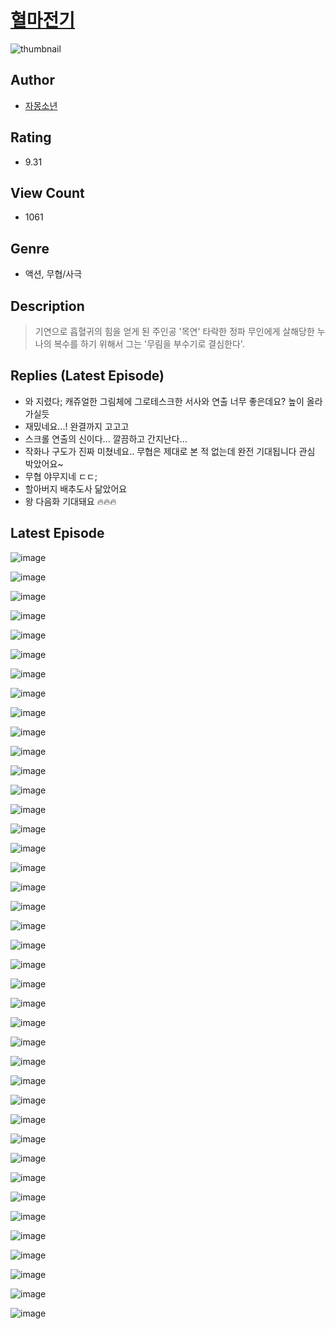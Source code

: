 # [혈마전기](https://comic.naver.com/challenge/list?titleId=809959)
![thumbnail](https://image-comic.pstatic.net/user_contents_data/challenge_comic/2023/05/23/359968/upload_3546083566435054692_480x623.jpeg)

## Author
- [자몽소년](https://comic.naver.com/artistTitle?id=359968)

## Rating
- 9.31

## View Count
- 1061

## Genre
- 액션, 무협/사극

## Description
> 기연으로 흡혈귀의 힘을 얻게 된 주인공 '목연' 타락한 정파 무인에게 살해당한 누나의 복수를 하기 위해서 그는 '무림을 부수기로 결심한다'.

## Replies (Latest Episode)
- 와 지렸다; 캐쥬얼한 그림체에 그로테스크한 서사와 연출 너무 좋은데요? 높이 올라가실듯
- 재밌네요...! 완결까지 고고고
- 스크롤 연출의 신이다... 깔끔하고 간지난다...
- 작화나 구도가 진짜 미쳤네요.. 무협은 제대로 본 적 없는데 완전 기대됩니다 관심 박았어요~
- 무협 야무지네 ㄷㄷ;
- 할아버지 배추도사 닮았어요
- 왕 다음화 기대돼요 🔥🔥🔥

## Latest Episode
![image](https://image-comic.pstatic.net/user_contents_data/challenge_comic/2023/05/23/359968/upload_7148401388579938871.jpeg)

![image](https://image-comic.pstatic.net/user_contents_data/challenge_comic/2023/05/23/359968/upload_3474352712003707190.jpeg)

![image](https://image-comic.pstatic.net/user_contents_data/challenge_comic/2023/05/23/359968/upload_3906084761574061153.jpeg)

![image](https://image-comic.pstatic.net/user_contents_data/challenge_comic/2023/05/23/359968/upload_3991375867868755763.jpeg)

![image](https://image-comic.pstatic.net/user_contents_data/challenge_comic/2023/05/23/359968/upload_7233450812014539060.jpeg)

![image](https://image-comic.pstatic.net/user_contents_data/challenge_comic/2023/05/23/359968/upload_7161627623631958577.jpeg)

![image](https://image-comic.pstatic.net/user_contents_data/challenge_comic/2023/05/23/359968/upload_7291667791444391222.jpeg)

![image](https://image-comic.pstatic.net/user_contents_data/challenge_comic/2023/05/23/359968/upload_4135202094165681254.jpeg)

![image](https://image-comic.pstatic.net/user_contents_data/challenge_comic/2023/05/23/359968/upload_4123155836923229281.jpeg)

![image](https://image-comic.pstatic.net/user_contents_data/challenge_comic/2023/05/23/359968/upload_3544722366630279013.jpeg)

![image](https://image-comic.pstatic.net/user_contents_data/challenge_comic/2023/05/23/359968/upload_3546975455048710497.jpeg)

![image](https://image-comic.pstatic.net/user_contents_data/challenge_comic/2023/05/23/359968/upload_3976733868332299361.jpeg)

![image](https://image-comic.pstatic.net/user_contents_data/challenge_comic/2023/05/23/359968/upload_7377847509359801648.jpeg)

![image](https://image-comic.pstatic.net/user_contents_data/challenge_comic/2023/05/23/359968/upload_7089009090373247333.jpeg)

![image](https://image-comic.pstatic.net/user_contents_data/challenge_comic/2023/05/23/359968/upload_3474580307350807348.jpeg)

![image](https://image-comic.pstatic.net/user_contents_data/challenge_comic/2023/05/23/359968/upload_7161341553056954213.jpeg)

![image](https://image-comic.pstatic.net/user_contents_data/challenge_comic/2023/05/23/359968/upload_4048797853267616568.jpeg)

![image](https://image-comic.pstatic.net/user_contents_data/challenge_comic/2023/05/23/359968/upload_7234522869386207800.jpeg)

![image](https://image-comic.pstatic.net/user_contents_data/challenge_comic/2023/05/23/359968/upload_3486974010257060195.jpeg)

![image](https://image-comic.pstatic.net/user_contents_data/challenge_comic/2023/05/23/359968/upload_3905803282305606706.jpeg)

![image](https://image-comic.pstatic.net/user_contents_data/challenge_comic/2023/05/23/359968/upload_3702913511973728825.jpeg)

![image](https://image-comic.pstatic.net/user_contents_data/challenge_comic/2023/05/23/359968/upload_7378645758358414649.jpeg)

![image](https://image-comic.pstatic.net/user_contents_data/challenge_comic/2023/05/23/359968/upload_7365182204888244533.jpeg)

![image](https://image-comic.pstatic.net/user_contents_data/challenge_comic/2023/05/23/359968/upload_7016951486922974259.jpeg)

![image](https://image-comic.pstatic.net/user_contents_data/challenge_comic/2023/05/23/359968/upload_3487018901204918884.jpeg)

![image](https://image-comic.pstatic.net/user_contents_data/challenge_comic/2023/05/23/359968/upload_7233116782908813409.jpeg)

![image](https://image-comic.pstatic.net/user_contents_data/challenge_comic/2023/05/23/359968/upload_3689120124980389433.jpeg)

![image](https://image-comic.pstatic.net/user_contents_data/challenge_comic/2023/05/23/359968/upload_7075778670465737267.jpeg)

![image](https://image-comic.pstatic.net/user_contents_data/challenge_comic/2023/05/23/359968/upload_3977072522262032993.jpeg)

![image](https://image-comic.pstatic.net/user_contents_data/challenge_comic/2023/05/23/359968/upload_3833742394863609397.jpeg)

![image](https://image-comic.pstatic.net/user_contents_data/challenge_comic/2023/05/23/359968/upload_7017283742170427959.jpeg)

![image](https://image-comic.pstatic.net/user_contents_data/challenge_comic/2023/05/23/359968/upload_7076109632019118433.jpeg)

![image](https://image-comic.pstatic.net/user_contents_data/challenge_comic/2023/05/23/359968/upload_7221632191589606712.jpeg)

![image](https://image-comic.pstatic.net/user_contents_data/challenge_comic/2023/05/23/359968/upload_3474869272720062777.jpeg)

![image](https://image-comic.pstatic.net/user_contents_data/challenge_comic/2023/05/23/359968/upload_3991094396449076325.jpeg)

![image](https://image-comic.pstatic.net/user_contents_data/challenge_comic/2023/05/23/359968/upload_3832906541849129264.jpeg)

![image](https://image-comic.pstatic.net/user_contents_data/challenge_comic/2023/05/23/359968/upload_3546134148197790818.jpeg)

![image](https://image-comic.pstatic.net/user_contents_data/challenge_comic/2023/05/23/359968/upload_7291718344081958497.jpeg)

![image](https://image-comic.pstatic.net/user_contents_data/challenge_comic/2023/05/23/359968/upload_7089010395305160803.jpeg)

![image](https://image-comic.pstatic.net/user_contents_data/challenge_comic/2023/05/23/359968/upload_7004053327376888369.jpeg)
